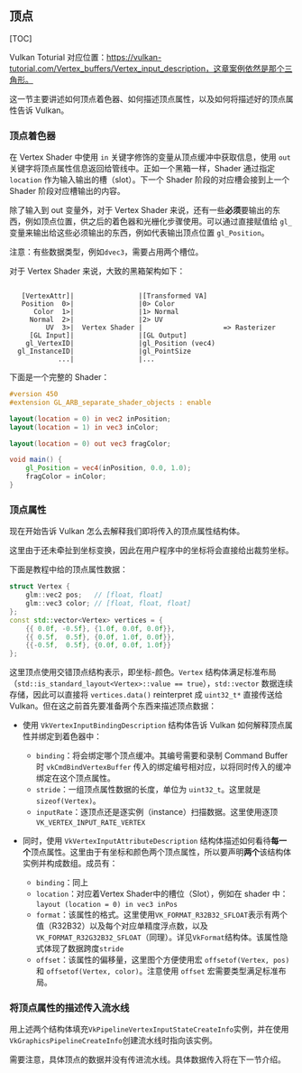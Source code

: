 ## 顶点

[TOC]

Vulkan Toturial 对应位置：https://vulkan-tutorial.com/Vertex_buffers/Vertex_input_description，这章案例依然是那个三角形。

这一节主要讲述如何顶点着色器、如何描述顶点属性，以及如何将描述好的顶点属性告诉 Vulkan。

### 顶点着色器

在 Vertex Shader 中使用 `in` 关键字修饰的变量从顶点缓冲中获取信息，使用 `out` 关键字将顶点属性信息返回给管线中。正如一个黑箱一样，Shader 通过指定 `location` 作为输入输出的槽（slot）。下一个 Shader 阶段的对应槽会接到上一个 Shader 阶段对应槽输出的内容。

除了输入到 out 变量外，对于 Vertex Shader 来说，还有一些**必须**要输出的东西，例如顶点位置，供之后的着色器和光栅化步骤使用。可以通过直接赋值给 `gl_` 变量来输出给这些必须输出的东西，例如代表输出顶点位置 `gl_Position`。

注意：有些数据类型，例如`dvec3`，需要占用两个槽位。

对于 Vertex Shader 来说，大致的黑箱架构如下：

```

   [VertexAttr]|                |[Transformed VA]
   Position  0>|                |0> Color
      Color  1>|                |1> Normal
     Normal  2>|                |2> UV
         UV  3>|  Vertex Shader |                    => Rasterizer
     [GL Input]|                |[GL Output]
    gl_VertexID|                |gl_Position (vec4)
  gl_InstanceID|                |gl_PointSize
            ...|                |...
```

下面是一个完整的 Shader：

```GLSL
#version 450
#extension GL_ARB_separate_shader_objects : enable

layout(location = 0) in vec2 inPosition;
layout(location = 1) in vec3 inColor;

layout(location = 0) out vec3 fragColor;

void main() {
    gl_Position = vec4(inPosition, 0.0, 1.0);
    fragColor = inColor;
}
```



### 顶点属性

现在开始告诉 Vulkan 怎么去解释我们即将传入的顶点属性结构体。

这里由于还未牵扯到坐标变换，因此在用户程序中的坐标将会直接给出裁剪坐标。

下面是教程中给的顶点属性数据：

```c++
struct Vertex {
    glm::vec2 pos;   // [float, float]
    glm::vec3 color; // [float, float, float]
};
const std::vector<Vertex> vertices = {
    {{ 0.0f, -0.5f}, {1.0f, 0.0f, 0.0f}},
    {{ 0.5f,  0.5f}, {0.0f, 1.0f, 0.0f}},
    {{-0.5f,  0.5f}, {0.0f, 0.0f, 1.0f}}
};
```

这里顶点使用交错顶点结构表示，即坐标-颜色。`Vertex` 结构体满足标准布局（`std::is_standard_layout<Vertex>::value == true`），`std::vector` 数据连续存储，因此可以直接将 `vertices.data()` reinterpret 成 `uint32_t*` 直接传送给 Vulkan。但在这之前首先要准备两个东西来描述顶点数据：

* 使用 `VkVertexInputBindingDescription` 结构体告诉 Vulkan 如何解释顶点属性并绑定到着色器中：
  * `binding`：将会绑定哪个顶点缓冲。其编号需要和录制 Command Buffer 时 `vkCmdBindVertexBuffer` 传入的绑定编号相对应，以将同时传入的缓冲绑定在这个顶点属性。
  * `stride`：一组顶点属性数据的长度，单位为 `uint32_t`。这里就是 `sizeof(Vertex)`。
  * `inputRate`：逐顶点还是逐实例（instance）扫描数据。这里使用逐顶`VK_VERTEX_INPUT_RATE_VERTEX`

* 同时，使用 `VkVertexInputAttributeDescription` 结构体描述如何看待**每一个**顶点属性。这里由于有坐标和颜色两个顶点属性，所以要声明**两个**该结构体实例并构成数组。成员有：
  * `binding`：同上
  * `location`：对应着Vertex Shader中的槽位（Slot），例如在 shader 中：`layout (location = 0) in vec3 inPos`
  * `format`：该属性的格式。这里使用`VK_FORMAT_R32B32_SFLOAT`表示有两个值（R32B32）以及每个对应单精度浮点数，以及`VK_FORMAT_R32G32B32_SFLOAT`（同理）。详见`VkFormat`结构体。该属性隐式体现了数据跨度`stride`
  * `offset`：该属性的偏移量，这里图个方便使用宏 `offsetof(Vertex, pos)` 和 `offsetof(Vertex, color)`。注意使用 `offset` 宏需要类型满足标准布局。



### 将顶点属性的描述传入流水线

用上述两个结构体填充`VkPipelineVertexInputStateCreateInfo`实例，并在使用`VkGraphicsPipelineCreateInfo`创建流水线时指向该实例。

需要注意，具体顶点的数据并没有传进流水线。具体数据传入将在下一节介绍。

